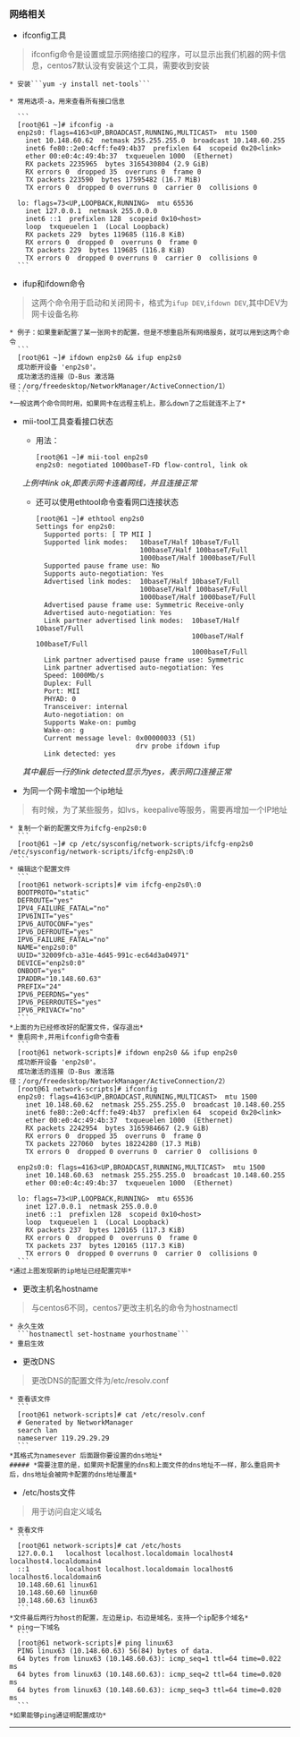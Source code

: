 ### 网络相关
* ifconfig工具  
> ifconfig命令是设置或显示网络接口的程序，可以显示出我们机器的网卡信息，centos7默认没有安装这个工具，需要收到安装  


    * 安装```yum -y install net-tools```  

    * 常用选项-a，用来查看所有接口信息  

      ```
      [root@61 ~]# ifconfig -a
      enp2s0: flags=4163<UP,BROADCAST,RUNNING,MULTICAST>  mtu 1500
        inet 10.148.60.62  netmask 255.255.255.0  broadcast 10.148.60.255
        inet6 fe80::2e0:4cff:fe49:4b37  prefixlen 64  scopeid 0x20<link>
        ether 00:e0:4c:49:4b:37  txqueuelen 1000  (Ethernet)
        RX packets 2235965  bytes 3165430804 (2.9 GiB)
        RX errors 0  dropped 35  overruns 0  frame 0
        TX packets 223590  bytes 17595482 (16.7 MiB)
        TX errors 0  dropped 0 overruns 0  carrier 0  collisions 0

      lo: flags=73<UP,LOOPBACK,RUNNING>  mtu 65536
        inet 127.0.0.1  netmask 255.0.0.0
        inet6 ::1  prefixlen 128  scopeid 0x10<host>
        loop  txqueuelen 1  (Local Loopback)
        RX packets 229  bytes 119685 (116.8 KiB)
        RX errors 0  dropped 0  overruns 0  frame 0
        TX packets 229  bytes 119685 (116.8 KiB)
        TX errors 0  dropped 0 overruns 0  carrier 0  collisions 0
      ```  

* ifup和ifdown命令  
> 这两个命令用于启动和关闭网卡，格式为```ifup DEV```,```ifdown DEV```,其中DEV为网卡设备名称  

    * 例子：如果重新配置了某一张网卡的配置，但是不想重启所有网络服务，就可以用到这两个命令  
      ```
      [root@61 ~]# ifdown enp2s0 && ifup enp2s0
      成功断开设备 'enp2s0'。
      成功激活的连接（D-Bus 激活路径：/org/freedesktop/NetworkManager/ActiveConnection/1）
      ```  
    *一般这两个命令同时用，如果网卡在远程主机上，那么down了之后就连不上了*  

* mii-tool工具查看接口状态  
    * 用法：
      ```  
      [root@61 ~]# mii-tool enp2s0
      enp2s0: negotiated 1000baseT-FD flow-control, link ok
      ```  
    *上例中link ok,即表示网卡连着网线，并且连接正常*  
    * 还可以使用ethtool命令查看网口连接状态  
      ```
      [root@61 ~]# ethtool enp2s0
      Settings for enp2s0:
        Supported ports: [ TP MII ]
        Supported link modes:   10baseT/Half 10baseT/Full 
                                100baseT/Half 100baseT/Full 
                                1000baseT/Half 1000baseT/Full 
        Supported pause frame use: No
        Supports auto-negotiation: Yes
        Advertised link modes:  10baseT/Half 10baseT/Full 
                                100baseT/Half 100baseT/Full 
                                1000baseT/Half 1000baseT/Full 
        Advertised pause frame use: Symmetric Receive-only
        Advertised auto-negotiation: Yes
        Link partner advertised link modes:  10baseT/Half 10baseT/Full 
                                             100baseT/Half 100baseT/Full 
                                             1000baseT/Full 
        Link partner advertised pause frame use: Symmetric
        Link partner advertised auto-negotiation: Yes
        Speed: 1000Mb/s
        Duplex: Full
        Port: MII
        PHYAD: 0
        Transceiver: internal
        Auto-negotiation: on
        Supports Wake-on: pumbg
        Wake-on: g
        Current message level: 0x00000033 (51)
                               drv probe ifdown ifup
        Link detected: yes
        ```  
    *其中最后一行的link detected显示为yes，表示网口连接正常*  

* 为同一个网卡增加一个ip地址  
> 有时候，为了某些服务，如lvs，keepalive等服务，需要再增加一个IP地址  

    * 复制一个新的配置文件为ifcfg-enp2s0:0  
      ```
      [root@61 ~]# cp /etc/sysconfig/network-scripts/ifcfg-enp2s0 /etc/sysconfig/network-scripts/ifcfg-enp2s0\:0
      ```  
    * 编辑这个配置文件  
      ```
      [root@61 network-scripts]# vim ifcfg-enp2s0\:0
      BOOTPROTO="static"
      DEFROUTE="yes"
      IPV4_FAILURE_FATAL="no"
      IPV6INIT="yes"
      IPV6_AUTOCONF="yes"
      IPV6_DEFROUTE="yes"
      IPV6_FAILURE_FATAL="no"
      NAME="enp2s0:0"
      UUID="32009fcb-a31e-4d45-991c-ec64d3a04971"
      DEVICE="enp2s0:0"
      ONBOOT="yes"
      IPADDR="10.148.60.63"
      PREFIX="24"
      IPV6_PEERDNS="yes"
      IPV6_PEERROUTES="yes"
      IPV6_PRIVACY="no"
      ```  
    *上面的为已经修改好的配置文件，保存退出*
    * 重启网卡,并用ifconfig命令查看    
      ```
      [root@61 network-scripts]# ifdown enp2s0 && ifup enp2s0
      成功断开设备 'enp2s0'。
      成功激活的连接（D-Bus 激活路径：/org/freedesktop/NetworkManager/ActiveConnection/2）
      [root@61 network-scripts]# ifconfig
      enp2s0: flags=4163<UP,BROADCAST,RUNNING,MULTICAST>  mtu 1500
        inet 10.148.60.62  netmask 255.255.255.0  broadcast 10.148.60.255
        inet6 fe80::2e0:4cff:fe49:4b37  prefixlen 64  scopeid 0x20<link>
        ether 00:e0:4c:49:4b:37  txqueuelen 1000  (Ethernet)
        RX packets 2242954  bytes 3165984667 (2.9 GiB)
        RX errors 0  dropped 35  overruns 0  frame 0
        TX packets 227060  bytes 18224280 (17.3 MiB)
        TX errors 0  dropped 0 overruns 0  carrier 0  collisions 0

      enp2s0:0: flags=4163<UP,BROADCAST,RUNNING,MULTICAST>  mtu 1500
        inet 10.148.60.63  netmask 255.255.255.0  broadcast 10.148.60.255
        ether 00:e0:4c:49:4b:37  txqueuelen 1000  (Ethernet)

      lo: flags=73<UP,LOOPBACK,RUNNING>  mtu 65536
        inet 127.0.0.1  netmask 255.0.0.0
        inet6 ::1  prefixlen 128  scopeid 0x10<host>
        loop  txqueuelen 1  (Local Loopback)
        RX packets 237  bytes 120165 (117.3 KiB)
        RX errors 0  dropped 0  overruns 0  frame 0
        TX packets 237  bytes 120165 (117.3 KiB)
        TX errors 0  dropped 0 overruns 0  carrier 0  collisions 0
      ```  
    *通过上图发现新的ip地址已经配置完毕*  

* 更改主机名hostname  
> 与centos6不同，centos7更改主机名的命令为hostnamectl  

    * 永久生效  
      ```hostnamectl set-hostname yourhostname```  
    * 重启生效  

* 更改DNS  
> 更改DNS的配置文件为/etc/resolv.conf  

    * 查看该文件  
      ```  
      [root@61 network-scripts]# cat /etc/resolv.conf 
      # Generated by NetworkManager
      search lan
      nameserver 119.29.29.29
      ```  
    *其格式为namesever 后面跟你要设置的dns地址*  
    ##### *需要注意的是，如果网卡配置里的dns和上面文件的dns地址不一样，那么重启网卡后，dns地址会被网卡配置的dns地址覆盖*  

* /etc/hosts文件  
> 用于访问自定义域名  

    * 查看文件  
      ```
      [root@61 network-scripts]# cat /etc/hosts
      127.0.0.1   localhost localhost.localdomain localhost4 localhost4.localdomain4
      ::1         localhost localhost.localdomain localhost6 localhost6.localdomain6
      10.148.60.61 linux61
      10.148.60.60 linux60
      10.148.60.63 linux63
      ```  
    *文件最后两行为host的配置，左边是ip，右边是域名，支持一个ip配多个域名*  
    * ping一下域名  
      ```
      [root@61 network-scripts]# ping linux63
      PING linux63 (10.148.60.63) 56(84) bytes of data.
      64 bytes from linux63 (10.148.60.63): icmp_seq=1 ttl=64 time=0.022 ms
      64 bytes from linux63 (10.148.60.63): icmp_seq=2 ttl=64 time=0.020 ms
      64 bytes from linux63 (10.148.60.63): icmp_seq=3 ttl=64 time=0.020 ms
      ```  
    *如果能够ping通证明配置成功*  

----------------------------------------------------------------------------------

 






